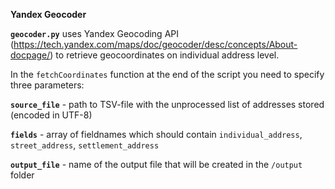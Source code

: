 **Yandex Geocoder**

**`geocoder.py`** uses 
Yandex Geocoding API (https://tech.yandex.com/maps/doc/geocoder/desc/concepts/About-docpage/) to retrieve geocoordinates on individual address level.


In the `fetchCoordinates` function at the end of the script you need to specify three parameters:

**`source_file`** - path to TSV-file with the unprocessed list of addresses stored (encoded in UTF-8)

**`fields`** - array of fieldnames which should contain `individual_address`, `street_address`, `settlement_address`

**`output_file`** - name of the output file that will be created in the `/output` folder